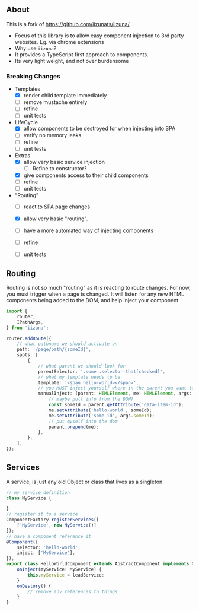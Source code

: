 ## About
This is a fork of https://github.com/iizunats/iizuna/

* Focus of this library is to allow easy component injection to 3rd party websites. Eg. via chrome extensions
* Why use `iizuna`?
 * It provides a TypeScript first approach to components.
 * Its very light weight, and not over burdensome

### Breaking Changes

- Templates
	- [x] render child template immediately
	- [ ] remove mustache entirely
	- [ ] refine
	- [ ] unit tests
- LifeCycle
	- [x] allow components to be destroyed for when injecting into SPA
	- [ ] verify no memory leaks
	- [ ] refine
	- [ ] unit tests
- Extras
	- [x] allow very basic service injection
		- [ ] Refine to constructor?
	- [x] give components access to their child components
	- [ ] refine
	- [ ] unit tests
- "Routing"
	- [ ] react to SPA page changes
	- [x] allow very basic "routing".
	- [ ] have a more automated way of injecting components
	- [ ] refine
	- [ ] unit tests


## Routing

Routing is not so much "routing" as it is reacting to route changes. For now, you must trigger when a page is changed.
It will listen for any new HTML components being added to the DOM, and help inject your component


```TypeScript
import {
    router,
    IPathArgs,
} from 'iizuna';

router.addRoute({
	// what pathname we should activate on
    path: '/page/path/{someId}',
    spots: [
        {
        	// what parent we should look for
            parentSelector: '.some .selector-that[checked]',
            // what my template needs to be
            template: '<span hello-world></span>',
            // you MUST inject yourself where in the parent you want to go
            manualInject: (parent: HTMLElement, me: HTMLElement, args: IPathArgs) => {
            	// maybe pull info from the DOM?
                const someId = parent.getAttribute('data-item-id');
                me.setAttribute('hello-world', someId);
                me.setAttribute('some-id', args.someId);
                // put myself into the dom
                parent.prepend(me);
            },
        },
    ],
});
```


## Services

A service, is just any old Object or class that lives as a singleton.


```TypeScript
// my service definition
class MyService {

}
// register it to a service
ComponentFactory.registerServices([
    ['MyService', new MyService()]
]);
// have a component reference it
@Component({
    selector: 'hello-world',
    inject: ['MyService'],
});
export class HelloWorldComponent extends AbstractComponent implements OnInject, OnDestroy {
	onInject(myService: MyService) {
        this.myService = leadService;
    }
    onDestory() {
    	// remove any references to things
    }
}

```